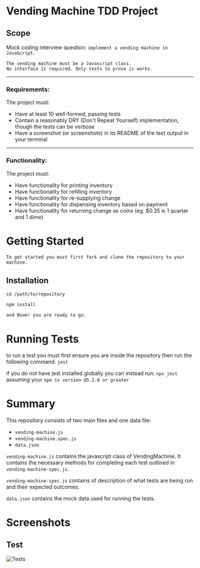 # Vending Machine TDD Project

## Scope 
Mock coding interview question: `implement a vending machine in JavaScript.`

    The vending machine must be a Javascript class.
    No interface is required. Only tests to prove is works.
___
### Requirements:
The project must:
 * Have at least 10 well-formed, passing tests
 * Contain a reasonably DRY (Don't Repeat Yourself) implementation, though the tests can be verbose
 * Have a screenshot (or screenshots) in its README of the test output in your terminal
___
### Functionality:
The project must:
 * Have functionality for printing inventory
 * Have functionality for refilling inventory
 * Have functionality for re-supplying change
 * Have functionality for dispensing inventory based on payment
 * Have functionality for returning change as coins (eg. $0.35 is 1 quarter and 1 dime)

# Getting Started

    To get started you must first fork and clone the repository to your machine.

## Installation
    cd /path/to/repository

    npm install

    and Boom! you are ready to go.

# Running Tests

to run a test you must first ensure you are inside the repository then run the following command: ```jest```

if you do not have jest installed globally you can instead run: ```npx jest``` assuming your `npm is version @5.2.0 or greater`

# Summary

This repository consists of two main files and one data file:
* `vending-machine.js` 
* `vending-machine.spec.js`
* `data.json`

```vending-machine.js``` contains the javascript class of VendingMachine. It contains the necessary methods for completing each test outlined in `vending-machine-spec.js`.

`vending-machine-spec.js` contains of description of what tests are being run and their expected outcomes.

`data.json` contains the mock data used for running the tests.

# Screenshots

## Test

![Tests](//VendingMachine/screenshots/jest-test.png)



